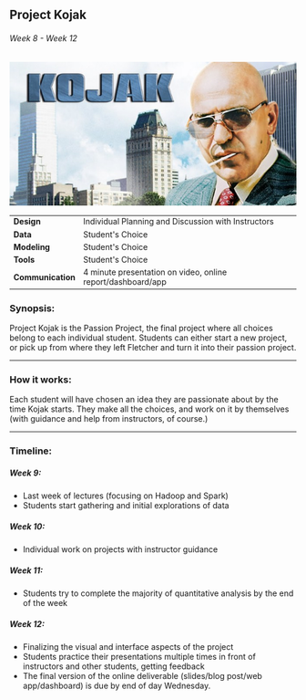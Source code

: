 ## Project Kojak
###### Week 8 - Week 12

![](kojak.jpg)

|  |  |
|-------|-------|
| **Design** | Individual Planning and Discussion with Instructors |
| **Data** | Student's Choice |
| **Modeling** | Student's Choice |
| **Tools** | Student's Choice |
| **Communication** | 4 minute presentation on video, online report/dashboard/app |


### Synopsis:

Project Kojak is the Passion Project, the final project where all
choices belong to each individual student. Students can either start a
new project, or pick up from where they left Fletcher and turn it into
their passion project.

-----

### How it works:

Each student will have chosen an idea they are passionate about by the
time Kojak starts. They make all the choices, and work on it by
themselves (with guidance and help from instructors, of course.)

-----

### Timeline:

##### Week 9:
   * Last week of lectures (focusing on Hadoop and Spark)
   * Students start gathering and initial explorations of data

##### Week 10:
   * Individual work on projects with instructor guidance

##### Week 11:
   * Students try to complete the majority of quantitative analysis
      by the end of the week

##### Week 12:
  * Finalizing the visual and interface aspects of the project
  * Students practice their presentations multiple times in front of
    instructors and other students, getting feedback
  * The final version of the online deliverable (slides/blog post/web
    app/dashboard) is due by end of day Wednesday.
